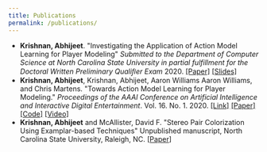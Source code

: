 ```yaml
---
title: Publications
permalink: /publications/
---
```


- **Krishnan, Abhijeet**. "Investigating the Application of Action Model Learning for Player Modeling" *Submitted to the Department of Computer Science at North Carolina State University in partial fulfillment for the Doctoral Written Preliminary Qualiﬁer Exam* 2020. [[Paper]](/assets/docs/Written_Prelim_Paper.pdf) [[Slides]](assets/docs/Written_Prelim_Presentation.pdf)
- **Krishnan, Abhijeet**, Krishnan, Abhijeet, Aaron Williams Aaron Williams, and Chris Martens. "Towards Action Model Learning for Player Modeling." *Proceedings of the AAAI Conference on Artificial Intelligence and Interactive Digital Entertainment*. Vol. 16. No. 1. 2020. [[Link]](https://www.aaai.org/ojs/index.php/AIIDE/article/view/7436) [[Paper]](/assets/docs/AML_for_Player_Modeling.pdf) [[Code]](https://github.com/AbhijeetKrishnan/aml-for-player-modeling) [[Video]](https://youtu.be/N2rfOBfT-ZE)
- **Krishnan, Abhijeet** and McAllister, David F. "Stereo Pair Colorization Using Examplar-based Techniques" Unpublished manuscript, North Carolina State University, Raleigh, NC. [[Paper](/assets/docs/Stereo_Pair_Colorization.pdf)]